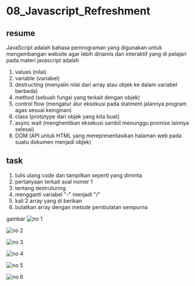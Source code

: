 # 08_Javascript_Refreshment
## resume
JavaScript adalah bahasa pemrograman yang digunakan untuk mengembangan website agar lebih dinamis dan interaktif
yang di pelajari pada materi javascript adalah
1. values (nilai)
2. variable (variabel)
3. destructing (menyalin nilai dari array atau objek ke dalam variabel berbeda)
4. method (sebuah fungsi yang terkait dengan objek)
5. control flow (mengatur alur eksekusi pada statment jalannya program agas sesuai keinginan)
6. class (prototype dari objek yang kita buat)
7. async wait (menghentikan eksekusi sambil menunggu promise lainnya selesai)
8. DOM (API untuk HTML yang merepresentasikan halaman web pada suatu dokumen menjadi objek)

## task
1. tulis ulang code dan tampilkan seperti yang diminta
2. pertanyaan terkait soal nomer 1
3. tentang destruturing
4. mengganti variabel "-" menjadi "/"
5. kali 2 array yang di berikan
6. bulatkan array dengan metode pembulatan sempurna

gambar
![no 1](https://user-images.githubusercontent.com/72496912/157397152-05feea67-7ad5-4684-abde-7590041303c7.png)

![no 2](https://user-images.githubusercontent.com/72496912/157397159-f1f847f3-e699-4a72-97e9-f9a5b40f376c.png)

![no 3](https://user-images.githubusercontent.com/72496912/157397161-ea1904fa-3230-4da5-bbac-4f8bf8ce7f30.png)

![no 4](https://user-images.githubusercontent.com/72496912/157397164-1a82d392-cdba-4724-a257-fd53828b6641.png)

![no 5](https://user-images.githubusercontent.com/72496912/157397167-da60dac6-defe-4888-a5c6-73f90da2df85.png)

![no 6](https://user-images.githubusercontent.com/72496912/157397169-b00d4ec5-3355-447d-95e5-c6815f5e5621.png)
